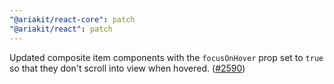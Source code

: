 ```yaml
---
"@ariakit/react-core": patch
"@ariakit/react": patch
---
```


Updated composite item components with the `focusOnHover` prop set to `true` so that they don't scroll into view when hovered. ([#2590](https://github.com/ariakit/ariakit/pull/2590))
